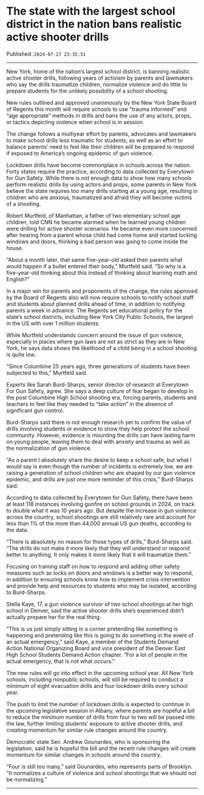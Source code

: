 # The state with the largest school district in the nation bans realistic active shooter drills

Published :`2024-07-27 23:35:51`

---

New York, home of the nation’s largest school district, is banning realistic active shooter drills, following years of activism by parents and lawmakers who say the drills traumatize children, normalize violence and do little to prepare students for the unlikely possibility of a school shooting.

New rules outlined and approved unanimously by the New York State Board of Regents this month will require schools to use “trauma informed” and “age appropriate” methods in drills and bans the use of any actors, props, or tactics depicting violence when school is in session.

The change follows a multiyear effort by parents, advocates and lawmakers to make school drills less traumatic for students, as well as an effort to balance parents’ need to feel like their children will be prepared to respond if exposed to America’s ongoing epidemic of gun violence.

Lockdown drills have become commonplace in schools across the nation. Forty states require the practice, according to data collected by Everytown for Gun Safety. While there is not enough data to show how many schools perform realistic drills by using actors and props, some parents in New York believe the state requires too many drills starting at a young age, resulting in children who are anxious, traumatized and afraid they will become victims of a shooting.

Robert Murtfeld, of Manhattan, a father of two elementary school age children, told CNN he became alarmed when he learned young children were drilling for active shooter scenarios. He became even more concerned after hearing from a parent whose child had come home and started locking windows and doors, thinking a bad person was going to come inside the house.

“About a month later, that same five-year-old asked their parents what would happen if a bullet entered their body,” Murtfeld said. “So why is a five-year-old thinking about this instead of thinking about learning math and English?”

In a major win for parents and proponents of the change, the rules approved by the Board of Regents also will now require schools to notify school staff and students about planned drills ahead of time, in addition to notifying parents a week in advance. The Regents set educational policy for the state’s school districts, including New York City Public Schools, the largest in the US with over 1 million students.

While Murtfeld understands concern around the issue of gun violence, especially in places where gun laws are not as strict as they are in New York, he says data shows the likelihood of a child being in a school shooting is quite low.

“Since Columbine 25 years ago, three generations of students have been subjected to this,” Murtfeld said.

Experts like Sarah Burd-Sharps, senior director of research at Everytown For Gun Safety, agree. She says a deep culture of fear began to develop in the post Columbine High School shooting era, forcing parents, students and teachers to feel like they needed to “take action” in the absence of significant gun control.

Burd-Sharps said there is not enough research yet to confirm the value of drills involving students or evidence to show they help protect the school community. However, evidence is mounting the drills can have lasting harm on young people, leaving them to deal with anxiety and trauma as well as the normalization of gun violence.

“As a parent I absolutely share the desire to keep a school safe, but what I would say is even though the number of incidents is extremely low, we are raising a generation of school children who are shaped by our gun violence epidemic, and drills are just one more reminder of this crisis,” Burd-Sharps said.

According to data collected by Everytown for Gun Safety, there have been at least 118 instances involving gunfire on school grounds in 2024, on track to double what it was 10 years ago. But despite the increase in gun violence across the country, school shootings are still relatively rare and account for less than 1% of the more than 44,000 annual US gun deaths, according to the data.

“There is absolutely no reason for those types of drills,” Burd-Sharps said. “The drills do not make it more likely that they will understand or respond better to anything. It only makes it more likely that it will traumatize them.”

Focusing on training staff on how to respond and adding other safety measures such as locks on doors and windows is a better way to respond, in addition to ensuring schools know how to implement crisis intervention and provide help and resources to students who may be isolated, according to Burd-Sharps.

Stella Kaye, 17, a gun violence survivor of two school shootings at her high school in Denver, said the active shooter drills she’s experienced didn’t actually prepare her for the real thing.

“This is us just simply sitting in a corner pretending like something is happening and pretending like this is going to do something in the event of an actual emergency,” said Kaye, a member of the Students Demand Action National Organizing Board and vice president of the Denver East High School Students Demand Action chapter. “For a lot of people in the actual emergency, that is not what occurs.”

The new rules will go into effect in the upcoming school year. All New York schools, including nonpublic schools, will still be required to conduct a minimum of eight evacuation drills and four lockdown drills every school year.

The push to limit the number of lockdown drills is expected to continue in the upcoming legislative session in Albany, where parents are hopeful a bill to reduce the minimum number of drills from four to two will be passed into the law, further limiting students’ exposure to active shooter drills, and creating momentum for similar rule changes around the country.

Democratic state Sen. Andrew Gounardes, who is sponsoring the legislation, said he is hopeful the bill and the recent rule changes will create momentum for similar changes in schools around the country.

“Four is still too many,” said Gounardes, who represents parts of Brooklyn. “It normalizes a culture of violence and school shootings that we should not be normalizing.”

---

